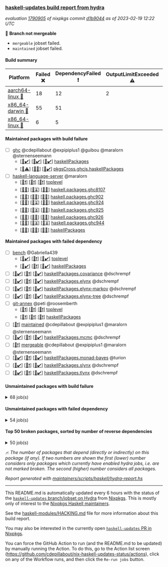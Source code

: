 ### [haskell-updates build report from hydra](https://hydra.nixos.org/jobset/nixpkgs/haskell-updates)
*evaluation [1790905](https://hydra.nixos.org/eval/1790905) of nixpkgs commit [d1b9044](https://github.com/NixOS/nixpkgs/commits/d1b904479ada49377a933a1744d39305e5afc49f) as of 2023-02-19 12:22 UTC*

:red_circle: **Branch not mergeable**
  * `mergeable` jobset failed.
  * `maintained` jobset failed.

#### Build summary

 | Platform | Failed :x: | DependencyFailed :heavy_exclamation_mark: | OutputLimitExceeded :warning: | TimedOut :hourglass::no_entry_sign: | Unfinished :hourglass_flowing_sand: | Success :heavy_check_mark: | 
 | --- | --- | --- | --- | --- | --- | --- | 
 | [aarch64-linux :iphone:](https://hydra.nixos.org/eval/1790905?filter=.aarch64-linux) | 18 | 12 | 2 | 4 | 2 | 6435 | 
 | [x86_64-darwin :apple:](https://hydra.nixos.org/eval/1790905?filter=.x86_64-darwin) | 55 | 51 |  | 182 | 441 | 5709 | 
 | [x86_64-linux :penguin:](https://hydra.nixos.org/eval/1790905?filter=.x86_64-linux) | 6 | 5 |  |  | 4 | 6494 | 
#### Maintained packages with build failure
- [ ] [ghc](https://hydra.nixos.org/eval/1790905?filter=ghc) @cdepillabout @expipiplus1 @guibou @maralorn @sternenseemann
  - [[:iphone::heavy_check_mark:]](https://hydra.nixos.org/build/209044418) [[:apple::heavy_check_mark:]](https://hydra.nixos.org/build/209037949) [[:penguin::heavy_check_mark:]](https://hydra.nixos.org/build/209043912) [haskellPackages](https://hydra.nixos.org/eval/1790905?filter=haskellPackages.ghc)
  - [[:iphone::warning:]](https://hydra.nixos.org/build/209916815) [[:apple::x:]](https://hydra.nixos.org/build/209916791) [[:penguin::heavy_check_mark:]](https://hydra.nixos.org/build/209916812) [pkgsCross.ghcjs.haskellPackages](https://hydra.nixos.org/eval/1790905?filter=pkgsCross.ghcjs.haskellPackages.ghc)
- [ ] [haskell-language-server](https://hydra.nixos.org/eval/1790905?filter=haskell-language-server) @maralorn
  - [[:iphone::heavy_exclamation_mark:]](https://hydra.nixos.org/build/209951145) [[:apple::heavy_exclamation_mark:]](https://hydra.nixos.org/build/209955593) [[:penguin::heavy_exclamation_mark:]](https://hydra.nixos.org/build/209952945) [toplevel](https://hydra.nixos.org/eval/1790905?filter=haskell-language-server)
  - [[:iphone::x:]](https://hydra.nixos.org/build/209952603) [[:apple::hourglass_flowing_sand:]](https://hydra.nixos.org/build/209956152) [[:penguin::x:]](https://hydra.nixos.org/build/209954206) [haskell.packages.ghc8107](https://hydra.nixos.org/eval/1790905?filter=haskell.packages.ghc8107.haskell-language-server)
  - [[:iphone::x:]](https://hydra.nixos.org/build/209953105) [[:apple::x:]](https://hydra.nixos.org/build/209951479) [[:penguin::x:]](https://hydra.nixos.org/build/209955437) [haskell.packages.ghc902](https://hydra.nixos.org/eval/1790905?filter=haskell.packages.ghc902.haskell-language-server)
  - [[:iphone::x:]](https://hydra.nixos.org/build/209953048) [[:apple::hourglass_flowing_sand:]](https://hydra.nixos.org/build/209954298) [[:penguin::x:]](https://hydra.nixos.org/build/209954137) [haskell.packages.ghc924](https://hydra.nixos.org/eval/1790905?filter=haskell.packages.ghc924.haskell-language-server)
  - [[:iphone::x:]](https://hydra.nixos.org/build/209954243) [[:apple::hourglass_flowing_sand:]](https://hydra.nixos.org/build/209955189) [[:penguin::x:]](https://hydra.nixos.org/build/209954491) [haskell.packages.ghc925](https://hydra.nixos.org/eval/1790905?filter=haskell.packages.ghc925.haskell-language-server)
  - [[:iphone::x:]](https://hydra.nixos.org/build/209953602) [[:apple::x:]](https://hydra.nixos.org/build/209954858) [[:penguin::x:]](https://hydra.nixos.org/build/209951540) [haskell.packages.ghc926](https://hydra.nixos.org/eval/1790905?filter=haskell.packages.ghc926.haskell-language-server)
  - [[:iphone::x:]](https://hydra.nixos.org/build/209956106) [[:apple::hourglass_flowing_sand:]](https://hydra.nixos.org/build/209953268) [[:penguin::hourglass_flowing_sand:]](https://hydra.nixos.org/build/209956259) [haskell.packages.ghc944](https://hydra.nixos.org/eval/1790905?filter=haskell.packages.ghc944.haskell-language-server)
  - [[:iphone::x:]](https://hydra.nixos.org/build/209951643) [[:apple::x:]](https://hydra.nixos.org/build/209950937) [[:penguin::x:]](https://hydra.nixos.org/build/209951330) [haskellPackages](https://hydra.nixos.org/eval/1790905?filter=haskellPackages.haskell-language-server)
#### Maintained packages with failed dependency
- [ ] [bench](https://hydra.nixos.org/eval/1790905?filter=bench) @Gabriella439
  - [[:iphone::heavy_check_mark:]](https://hydra.nixos.org/build/209951759) [[:apple::heavy_exclamation_mark:]](https://hydra.nixos.org/build/209951373) [[:penguin::heavy_check_mark:]](https://hydra.nixos.org/build/209953309) [toplevel](https://hydra.nixos.org/eval/1790905?filter=bench)
  - [[:iphone::heavy_check_mark:]](https://hydra.nixos.org/build/209951028) [[:apple::heavy_exclamation_mark:]](https://hydra.nixos.org/build/209953719) [[:penguin::heavy_check_mark:]](https://hydra.nixos.org/build/209951198) [haskellPackages](https://hydra.nixos.org/eval/1790905?filter=haskellPackages.bench)
- [ ] [[:iphone::heavy_check_mark:]](https://hydra.nixos.org/build/209950943) [[:apple::heavy_exclamation_mark:]](https://hydra.nixos.org/build/209952306) [[:penguin::heavy_check_mark:]](https://hydra.nixos.org/build/209953786) [haskellPackages.covariance](https://hydra.nixos.org/eval/1790905?filter=haskellPackages.covariance) @dschrempf
- [ ] [[:iphone::heavy_check_mark:]](https://hydra.nixos.org/build/209954657) [[:apple::heavy_exclamation_mark:]](https://hydra.nixos.org/build/209951939) [[:penguin::heavy_check_mark:]](https://hydra.nixos.org/build/209950791) [haskellPackages.elynx](https://hydra.nixos.org/eval/1790905?filter=haskellPackages.elynx) @dschrempf
- [ ] [[:iphone::heavy_check_mark:]](https://hydra.nixos.org/build/209954798) [[:apple::heavy_exclamation_mark:]](https://hydra.nixos.org/build/209955794) [[:penguin::heavy_check_mark:]](https://hydra.nixos.org/build/209953524) [haskellPackages.elynx-markov](https://hydra.nixos.org/eval/1790905?filter=haskellPackages.elynx-markov) @dschrempf
- [ ] [[:iphone::heavy_check_mark:]](https://hydra.nixos.org/build/209954087) [[:apple::heavy_exclamation_mark:]](https://hydra.nixos.org/build/209956356) [[:penguin::heavy_check_mark:]](https://hydra.nixos.org/build/209951175) [haskellPackages.elynx-tree](https://hydra.nixos.org/eval/1790905?filter=haskellPackages.elynx-tree) @dschrempf
- [ ] [git-annex](https://hydra.nixos.org/eval/1790905?filter=git-annex) @peti @roosemberth
  - [[:iphone::heavy_exclamation_mark:]](https://hydra.nixos.org/build/209951433) [[:apple::heavy_exclamation_mark:]](https://hydra.nixos.org/build/209951406) [[:penguin::heavy_exclamation_mark:]](https://hydra.nixos.org/build/209954054) [toplevel](https://hydra.nixos.org/eval/1790905?filter=git-annex)
  - [[:iphone::heavy_exclamation_mark:]](https://hydra.nixos.org/build/209951158) [[:apple::heavy_exclamation_mark:]](https://hydra.nixos.org/build/209954047) [[:penguin::heavy_exclamation_mark:]](https://hydra.nixos.org/build/209953153) [haskellPackages](https://hydra.nixos.org/eval/1790905?filter=haskellPackages.git-annex)
- [ ] [[:penguin::heavy_exclamation_mark:]](https://hydra.nixos.org/build/209956137) [maintained](https://hydra.nixos.org/eval/1790905?filter=maintained) @cdepillabout @expipiplus1 @maralorn @sternenseemann
- [ ] [[:iphone::heavy_check_mark:]](https://hydra.nixos.org/build/209953484) [[:apple::heavy_exclamation_mark:]](https://hydra.nixos.org/build/209952816) [[:penguin::heavy_check_mark:]](https://hydra.nixos.org/build/209954480) [haskellPackages.mcmc](https://hydra.nixos.org/eval/1790905?filter=haskellPackages.mcmc) @dschrempf
- [ ] [[:penguin::heavy_exclamation_mark:]](https://hydra.nixos.org/build/209953721) [mergeable](https://hydra.nixos.org/eval/1790905?filter=mergeable) @cdepillabout @expipiplus1 @maralorn @sternenseemann
- [ ] [[:iphone::heavy_check_mark:]](https://hydra.nixos.org/build/209950847) [[:apple::heavy_exclamation_mark:]](https://hydra.nixos.org/build/209953871) [[:penguin::heavy_check_mark:]](https://hydra.nixos.org/build/209951129) [haskellPackages.monad-bayes](https://hydra.nixos.org/eval/1790905?filter=haskellPackages.monad-bayes) @turion
- [ ] [[:iphone::heavy_check_mark:]](https://hydra.nixos.org/build/209951083) [[:apple::heavy_exclamation_mark:]](https://hydra.nixos.org/build/209953520) [[:penguin::heavy_check_mark:]](https://hydra.nixos.org/build/209953759) [haskellPackages.slynx](https://hydra.nixos.org/eval/1790905?filter=haskellPackages.slynx) @dschrempf
- [ ] [[:iphone::heavy_check_mark:]](https://hydra.nixos.org/build/209955072) [[:apple::heavy_exclamation_mark:]](https://hydra.nixos.org/build/209954915) [[:penguin::heavy_check_mark:]](https://hydra.nixos.org/build/209952876) [haskellPackages.tlynx](https://hydra.nixos.org/eval/1790905?filter=haskellPackages.tlynx) @dschrempf
#### Unmaintained packages with build failure
<details><summary>68 job(s) </summary>

- [ ] [[:iphone::heavy_check_mark:]](https://hydra.nixos.org/build/209954303) [[:apple::x:]](https://hydra.nixos.org/build/209955614) [[:penguin::heavy_check_mark:]](https://hydra.nixos.org/build/209952696) [haskellPackages.statistics](https://hydra.nixos.org/eval/1790905?filter=haskellPackages.statistics)  :arrow_heading_up: 27 | 132
- [ ] [[:iphone::x:]](https://hydra.nixos.org/build/209046846) [[:apple::hourglass::no_entry_sign:]](https://hydra.nixos.org/build/209041478) [[:penguin::heavy_check_mark:]](https://hydra.nixos.org/build/209044185) [haskellPackages.quic](https://hydra.nixos.org/eval/1790905?filter=haskellPackages.quic)  :arrow_heading_up: 2 | 2
- [ ] [[:iphone::x:]](https://hydra.nixos.org/build/209359120) [[:apple::heavy_check_mark:]](https://hydra.nixos.org/build/209358625) [[:penguin::heavy_check_mark:]](https://hydra.nixos.org/build/209363657) [haskellPackages.Crypto](https://hydra.nixos.org/eval/1790905?filter=haskellPackages.Crypto)  :arrow_heading_up: 1 | 22
- [ ] [[:iphone::heavy_check_mark:]](https://hydra.nixos.org/build/209951693) [[:apple::x:]](https://hydra.nixos.org/build/209950966) [[:penguin::heavy_check_mark:]](https://hydra.nixos.org/build/209954744) [haskellPackages.thyme](https://hydra.nixos.org/eval/1790905?filter=haskellPackages.thyme)  :arrow_heading_up: 1 | 15
- [ ] [[:iphone::x:]](https://hydra.nixos.org/build/209952679) [[:apple::heavy_check_mark:]](https://hydra.nixos.org/build/209950687) [[:penguin::heavy_check_mark:]](https://hydra.nixos.org/build/209955960) [haskellPackages.hw-simd](https://hydra.nixos.org/eval/1790905?filter=haskellPackages.hw-simd)  :arrow_heading_up: 1 | 8
- [ ] [[:iphone::heavy_check_mark:]](https://hydra.nixos.org/build/209952702) [[:apple::x:]](https://hydra.nixos.org/build/209952433) [[:penguin::heavy_check_mark:]](https://hydra.nixos.org/build/209952969) [haskellPackages.inline-r](https://hydra.nixos.org/eval/1790905?filter=haskellPackages.inline-r)  :arrow_heading_up: 1 | 4
- [ ] [[:iphone::heavy_check_mark:]](https://hydra.nixos.org/build/209363891) [[:apple::x:]](https://hydra.nixos.org/build/209365573) [[:penguin::x:]](https://hydra.nixos.org/build/209356952) [haskellPackages.type-natural](https://hydra.nixos.org/eval/1790905?filter=haskellPackages.type-natural)  :arrow_heading_up: 1 | 4
- [ ] [[:iphone::x:]](https://hydra.nixos.org/build/209030274) [[:apple::heavy_check_mark:]](https://hydra.nixos.org/build/209046863) [[:penguin::heavy_check_mark:]](https://hydra.nixos.org/build/209042297) [haskellPackages.long-double](https://hydra.nixos.org/eval/1790905?filter=haskellPackages.long-double)  :arrow_heading_up: 1 | 2
- [ ] [[:iphone::heavy_check_mark:]](https://hydra.nixos.org/build/209955323) [[:apple::x:]](https://hydra.nixos.org/build/209951739) [[:penguin::heavy_check_mark:]](https://hydra.nixos.org/build/209954687) [haskellPackages.posix-socket](https://hydra.nixos.org/eval/1790905?filter=haskellPackages.posix-socket)  :arrow_heading_up: 1 | 2
- [ ] [[:iphone::heavy_check_mark:]](https://hydra.nixos.org/build/209952733) [[:apple::x:]](https://hydra.nixos.org/build/209952720) [[:penguin::heavy_check_mark:]](https://hydra.nixos.org/build/209954257) [haskellPackages.gi-gdkx11](https://hydra.nixos.org/eval/1790905?filter=haskellPackages.gi-gdkx11)  :arrow_heading_up: 1 | 1
- [ ] [[:iphone::x:]](https://hydra.nixos.org/build/209361817) [[:apple::heavy_check_mark:]](https://hydra.nixos.org/build/209361181) [[:penguin::heavy_check_mark:]](https://hydra.nixos.org/build/209357504) [haskellPackages.mighty-metropolis](https://hydra.nixos.org/eval/1790905?filter=haskellPackages.mighty-metropolis)  :arrow_heading_up: 1 | 1
- [ ] [[:iphone::x:]](https://hydra.nixos.org/build/209365365) [[:apple::heavy_check_mark:]](https://hydra.nixos.org/build/209360455) [[:penguin::heavy_check_mark:]](https://hydra.nixos.org/build/209361668) [haskellPackages.nlopt-haskell](https://hydra.nixos.org/eval/1790905?filter=haskellPackages.nlopt-haskell)  :arrow_heading_up: 1 | 1
- [ ] [[:iphone::heavy_check_mark:]](https://hydra.nixos.org/build/209032682) [[:apple::x:]](https://hydra.nixos.org/build/209030396) [[:penguin::heavy_check_mark:]](https://hydra.nixos.org/build/209038242) [haskellPackages.openal-ffi](https://hydra.nixos.org/eval/1790905?filter=haskellPackages.openal-ffi)  :arrow_heading_up: 1 | 1
- [ ] [[:iphone::x:]](https://hydra.nixos.org/build/209360413) [[:apple::x:]](https://hydra.nixos.org/build/209365700) [[:penguin::heavy_check_mark:]](https://hydra.nixos.org/build/209365479) [haskellPackages.swisstable](https://hydra.nixos.org/eval/1790905?filter=haskellPackages.swisstable)  :arrow_heading_up: 1 | 1
- [ ] [[:iphone::x:]](https://hydra.nixos.org/build/209951883) [[:apple::x:]](https://hydra.nixos.org/build/209951257) [[:penguin::x:]](https://hydra.nixos.org/build/209954193) [haskellPackages.exon](https://hydra.nixos.org/eval/1790905?filter=haskellPackages.exon)  :arrow_heading_up: 0 | 13
- [ ] [[:iphone::x:]](https://hydra.nixos.org/build/209028488) [[:apple::heavy_check_mark:]](https://hydra.nixos.org/build/209042332) [[:penguin::heavy_check_mark:]](https://hydra.nixos.org/build/209045209) [haskellPackages.freetype2](https://hydra.nixos.org/eval/1790905?filter=haskellPackages.freetype2)  :arrow_heading_up: 0 | 9
- [ ] [[:iphone::heavy_check_mark:]](https://hydra.nixos.org/build/209358988) [[:apple::x:]](https://hydra.nixos.org/build/209364075) [[:penguin::heavy_check_mark:]](https://hydra.nixos.org/build/209359189) [haskellPackages.pipes-zlib](https://hydra.nixos.org/eval/1790905?filter=haskellPackages.pipes-zlib)  :arrow_heading_up: 0 | 5
- [ ] [[:iphone::x:]](https://hydra.nixos.org/build/209038946) [[:apple::heavy_check_mark:]](https://hydra.nixos.org/build/209045110) [[:penguin::heavy_check_mark:]](https://hydra.nixos.org/build/209044767) [haskellPackages.picosat](https://hydra.nixos.org/eval/1790905?filter=haskellPackages.picosat)  :arrow_heading_up: 0 | 3
- [ ] [[:iphone::heavy_check_mark:]](https://hydra.nixos.org/build/209951750) [[:apple::x:]](https://hydra.nixos.org/build/209954278) [[:penguin::x:]](https://hydra.nixos.org/build/209953544) [haskellPackages.json-rpc](https://hydra.nixos.org/eval/1790905?filter=haskellPackages.json-rpc)  :arrow_heading_up: 0 | 2
- [ ] [[:iphone::heavy_check_mark:]](https://hydra.nixos.org/build/209039781) [[:apple::x:]](https://hydra.nixos.org/build/209034105) [[:penguin::heavy_check_mark:]](https://hydra.nixos.org/build/209032999) [haskellPackages.hamid](https://hydra.nixos.org/eval/1790905?filter=haskellPackages.hamid)  :arrow_heading_up: 0 | 1
- [ ] [[:iphone::heavy_check_mark:]](https://hydra.nixos.org/build/209365688) [[:apple::x:]](https://hydra.nixos.org/build/209361430) [[:penguin::heavy_check_mark:]](https://hydra.nixos.org/build/209364325) [haskellPackages.hmatrix-morpheus](https://hydra.nixos.org/eval/1790905?filter=haskellPackages.hmatrix-morpheus)  :arrow_heading_up: 0 | 1
- [ ] [[:iphone::heavy_check_mark:]](https://hydra.nixos.org/build/209032040) [[:apple::x:]](https://hydra.nixos.org/build/209046460) [[:penguin::heavy_check_mark:]](https://hydra.nixos.org/build/209044834) [haskellPackages.huckleberry](https://hydra.nixos.org/eval/1790905?filter=haskellPackages.huckleberry)  :arrow_heading_up: 0 | 1
- [ ] [[:iphone::heavy_check_mark:]](https://hydra.nixos.org/build/209041265) [[:apple::x:]](https://hydra.nixos.org/build/209041884) [[:penguin::heavy_check_mark:]](https://hydra.nixos.org/build/209033734) [haskellPackages.select](https://hydra.nixos.org/eval/1790905?filter=haskellPackages.select)  :arrow_heading_up: 0 | 1
- [ ] [[:iphone::heavy_check_mark:]](https://hydra.nixos.org/build/209357611) [[:apple::x:]](https://hydra.nixos.org/build/209362341) [[:penguin::heavy_check_mark:]](https://hydra.nixos.org/build/209361543) [haskellPackages.simple-vec3](https://hydra.nixos.org/eval/1790905?filter=haskellPackages.simple-vec3)  :arrow_heading_up: 0 | 1
- [ ] [[:iphone::heavy_check_mark:]](https://hydra.nixos.org/build/209027522) [[:apple::x:]](https://hydra.nixos.org/build/209037369) [[:penguin::heavy_check_mark:]](https://hydra.nixos.org/build/209030513) [haskellPackages.sysinfo](https://hydra.nixos.org/eval/1790905?filter=haskellPackages.sysinfo)  :arrow_heading_up: 0 | 1
- [ ] [[:iphone::heavy_check_mark:]](https://hydra.nixos.org/build/209361094) [[:apple::x:]](https://hydra.nixos.org/build/209356895) [[:penguin::heavy_check_mark:]](https://hydra.nixos.org/build/209363027) [haskellPackages.FractalArt](https://hydra.nixos.org/eval/1790905?filter=haskellPackages.FractalArt) 
- [ ] [[:iphone::x:]](https://hydra.nixos.org/build/209043561) [[:apple::heavy_check_mark:]](https://hydra.nixos.org/build/209033872) [[:penguin::heavy_check_mark:]](https://hydra.nixos.org/build/209030802) [haskellPackages.HsASA](https://hydra.nixos.org/eval/1790905?filter=haskellPackages.HsASA) 
- [ ] [[:iphone::heavy_check_mark:]](https://hydra.nixos.org/build/209041993) [[:apple::x:]](https://hydra.nixos.org/build/209036878) [[:penguin::heavy_check_mark:]](https://hydra.nixos.org/build/209034497) [haskellPackages.al](https://hydra.nixos.org/eval/1790905?filter=haskellPackages.al) 
- [ ] [[:iphone::heavy_check_mark:]](https://hydra.nixos.org/build/209040210) [[:apple::x:]](https://hydra.nixos.org/build/209029029) [[:penguin::heavy_check_mark:]](https://hydra.nixos.org/build/209041755) [haskellPackages.env-extra](https://hydra.nixos.org/eval/1790905?filter=haskellPackages.env-extra) 
- [ ] [[:iphone::heavy_check_mark:]](https://hydra.nixos.org/build/209359608) [[:apple::x:]](https://hydra.nixos.org/build/209358395) [[:penguin::heavy_check_mark:]](https://hydra.nixos.org/build/209362123) [haskellPackages.epub-tools](https://hydra.nixos.org/eval/1790905?filter=haskellPackages.epub-tools) 
- [ ] [[:iphone::heavy_check_mark:]](https://hydra.nixos.org/build/209039125) [[:apple::x:]](https://hydra.nixos.org/build/209035742) [[:penguin::heavy_check_mark:]](https://hydra.nixos.org/build/209043684) [haskellPackages.float128](https://hydra.nixos.org/eval/1790905?filter=haskellPackages.float128) 
- [ ] [[:iphone::heavy_check_mark:]](https://hydra.nixos.org/build/209041192) [[:apple::x:]](https://hydra.nixos.org/build/209035354) [[:penguin::heavy_check_mark:]](https://hydra.nixos.org/build/209035065) [haskellPackages.fudgets](https://hydra.nixos.org/eval/1790905?filter=haskellPackages.fudgets) 
- [ ] [[:apple::x:]](https://hydra.nixos.org/build/209951044) [haskellPackages.gi-gtkosxapplication](https://hydra.nixos.org/eval/1790905?filter=haskellPackages.gi-gtkosxapplication) 
- [ ] [[:apple::x:]](https://hydra.nixos.org/build/209359436) [haskellPackages.gtk-mac-integration](https://hydra.nixos.org/eval/1790905?filter=haskellPackages.gtk-mac-integration) 
- [ ] [[:iphone::heavy_check_mark:]](https://hydra.nixos.org/build/209360800) [[:apple::x:]](https://hydra.nixos.org/build/209358885) [[:penguin::heavy_check_mark:]](https://hydra.nixos.org/build/209365569) [haskellPackages.gtk-traymanager](https://hydra.nixos.org/eval/1790905?filter=haskellPackages.gtk-traymanager) 
- [ ] [[:apple::x:]](https://hydra.nixos.org/build/209358837) [haskellPackages.gtk3-mac-integration](https://hydra.nixos.org/eval/1790905?filter=haskellPackages.gtk3-mac-integration) 
- [ ] [[:iphone::heavy_check_mark:]](https://hydra.nixos.org/build/209366024) [[:apple::x:]](https://hydra.nixos.org/build/209363206) [[:penguin::heavy_check_mark:]](https://hydra.nixos.org/build/209364262) [haskellPackages.highlight](https://hydra.nixos.org/eval/1790905?filter=haskellPackages.highlight) 
- [ ] [[:iphone::heavy_check_mark:]](https://hydra.nixos.org/build/209033371) [[:apple::x:]](https://hydra.nixos.org/build/209040201) [[:penguin::heavy_check_mark:]](https://hydra.nixos.org/build/209028682) [haskellPackages.hsshellscript](https://hydra.nixos.org/eval/1790905?filter=haskellPackages.hsshellscript) 
- [ ] [[:iphone::heavy_check_mark:]](https://hydra.nixos.org/build/209028049) [[:apple::x:]](https://hydra.nixos.org/build/209037503) [[:penguin::heavy_check_mark:]](https://hydra.nixos.org/build/209033339) [haskellPackages.hssourceinfo](https://hydra.nixos.org/eval/1790905?filter=haskellPackages.hssourceinfo) 
- [ ] [[:iphone::heavy_check_mark:]](https://hydra.nixos.org/build/209028726) [[:apple::x:]](https://hydra.nixos.org/build/209036581) [[:penguin::heavy_check_mark:]](https://hydra.nixos.org/build/209032595) [haskellPackages.hunspell-hs](https://hydra.nixos.org/eval/1790905?filter=haskellPackages.hunspell-hs) 
- [ ] [[:apple::x:]](https://hydra.nixos.org/build/209363816) [[:penguin::heavy_check_mark:]](https://hydra.nixos.org/build/209359344) [haskellPackages.inline-asm](https://hydra.nixos.org/eval/1790905?filter=haskellPackages.inline-asm) 
- [ ] [[:iphone::heavy_check_mark:]](https://hydra.nixos.org/build/209043120) [[:apple::x:]](https://hydra.nixos.org/build/209037299) [[:penguin::heavy_check_mark:]](https://hydra.nixos.org/build/209040383) [haskellPackages.interprocess](https://hydra.nixos.org/eval/1790905?filter=haskellPackages.interprocess) 
- [ ] [[:iphone::heavy_check_mark:]](https://hydra.nixos.org/build/209364441) [[:apple::x:]](https://hydra.nixos.org/build/209361167) [[:penguin::heavy_check_mark:]](https://hydra.nixos.org/build/209365587) [haskellPackages.intricacy](https://hydra.nixos.org/eval/1790905?filter=haskellPackages.intricacy) 
- [ ] [[:iphone::heavy_check_mark:]](https://hydra.nixos.org/build/209043196) [[:apple::x:]](https://hydra.nixos.org/build/209037848) [[:penguin::heavy_check_mark:]](https://hydra.nixos.org/build/209047112) [haskellPackages.ipcvar](https://hydra.nixos.org/eval/1790905?filter=haskellPackages.ipcvar) 
- [ ] [[:apple::x:]](https://hydra.nixos.org/build/209043496) [haskellPackages.kqueue](https://hydra.nixos.org/eval/1790905?filter=haskellPackages.kqueue) 
- [ ] [[:iphone::heavy_check_mark:]](https://hydra.nixos.org/build/209034923) [[:apple::x:]](https://hydra.nixos.org/build/209028600) [[:penguin::heavy_check_mark:]](https://hydra.nixos.org/build/209029340) [haskellPackages.linux-framebuffer](https://hydra.nixos.org/eval/1790905?filter=haskellPackages.linux-framebuffer) 
- [ ] [[:iphone::heavy_check_mark:]](https://hydra.nixos.org/build/209954867) [[:apple::heavy_check_mark:]](https://hydra.nixos.org/build/209954223) [[:penguin::x:]](https://hydra.nixos.org/build/209953415) [haskellPackages.ltext](https://hydra.nixos.org/eval/1790905?filter=haskellPackages.ltext) 
- [ ] [[:iphone::heavy_check_mark:]](https://hydra.nixos.org/build/209953078) [[:apple::x:]](https://hydra.nixos.org/build/209953163) [[:penguin::heavy_check_mark:]](https://hydra.nixos.org/build/209955370) [haskellPackages.mediawiki2latex](https://hydra.nixos.org/eval/1790905?filter=haskellPackages.mediawiki2latex) 
- [ ] [[:iphone::heavy_check_mark:]](https://hydra.nixos.org/build/209032281) [[:apple::x:]](https://hydra.nixos.org/build/209035640) [[:penguin::heavy_check_mark:]](https://hydra.nixos.org/build/209046301) [haskellPackages.memfd](https://hydra.nixos.org/eval/1790905?filter=haskellPackages.memfd) 
- [ ] [[:iphone::heavy_check_mark:]](https://hydra.nixos.org/build/209955754) [[:apple::x:]](https://hydra.nixos.org/build/209951492) [[:penguin::heavy_check_mark:]](https://hydra.nixos.org/build/209952198) [haskellPackages.nix-serve-ng](https://hydra.nixos.org/eval/1790905?filter=haskellPackages.nix-serve-ng) 
- [ ] [[:iphone::heavy_check_mark:]](https://hydra.nixos.org/build/209952642) [[:apple::x:]](https://hydra.nixos.org/build/209950611) [[:penguin::heavy_check_mark:]](https://hydra.nixos.org/build/209951323) [haskellPackages.persistent-pagination](https://hydra.nixos.org/eval/1790905?filter=haskellPackages.persistent-pagination) 
- [ ] [[:iphone::heavy_check_mark:]](https://hydra.nixos.org/build/209356982) [[:apple::x:]](https://hydra.nixos.org/build/209360083) [[:penguin::heavy_check_mark:]](https://hydra.nixos.org/build/209359452) [haskellPackages.phatsort](https://hydra.nixos.org/eval/1790905?filter=haskellPackages.phatsort) 
- [ ] [[:iphone::heavy_check_mark:]](https://hydra.nixos.org/build/209952472) [[:apple::x:]](https://hydra.nixos.org/build/209952784) [[:penguin::heavy_check_mark:]](https://hydra.nixos.org/build/209956072) [haskellPackages.ping-wrapper](https://hydra.nixos.org/eval/1790905?filter=haskellPackages.ping-wrapper) 
- [ ] [[:iphone::heavy_check_mark:]](https://hydra.nixos.org/build/209034271) [[:apple::x:]](https://hydra.nixos.org/build/209032285) [[:penguin::heavy_check_mark:]](https://hydra.nixos.org/build/209029256) [haskellPackages.posix-timer](https://hydra.nixos.org/eval/1790905?filter=haskellPackages.posix-timer) 
- [ ] [[:iphone::heavy_check_mark:]](https://hydra.nixos.org/build/209031661) [[:apple::x:]](https://hydra.nixos.org/build/209042470) [[:penguin::heavy_check_mark:]](https://hydra.nixos.org/build/209043555) [haskellPackages.procex](https://hydra.nixos.org/eval/1790905?filter=haskellPackages.procex) 
- [ ] [[:iphone::heavy_check_mark:]](https://hydra.nixos.org/build/209046125) [[:apple::x:]](https://hydra.nixos.org/build/209044053) [[:penguin::heavy_check_mark:]](https://hydra.nixos.org/build/209039122) [haskellPackages.pthread](https://hydra.nixos.org/eval/1790905?filter=haskellPackages.pthread) 
- [ ] [[:iphone::x:]](https://hydra.nixos.org/build/209950893) [[:apple::x:]](https://hydra.nixos.org/build/209953338) [[:penguin::x:]](https://hydra.nixos.org/build/209953465) [haskellPackages.quickcheck-lockstep](https://hydra.nixos.org/eval/1790905?filter=haskellPackages.quickcheck-lockstep) 
- [ ] [[:iphone::hourglass_flowing_sand:]](https://hydra.nixos.org/build/209953133) [[:apple::x:]](https://hydra.nixos.org/build/209953444) [[:penguin::hourglass_flowing_sand:]](https://hydra.nixos.org/build/209952457) [haskellPackages.servant-serialization](https://hydra.nixos.org/eval/1790905?filter=haskellPackages.servant-serialization) 
- [ ] [[:iphone::heavy_check_mark:]](https://hydra.nixos.org/build/209036053) [[:apple::x:]](https://hydra.nixos.org/build/209032373) [[:penguin::heavy_check_mark:]](https://hydra.nixos.org/build/209030175) [haskellPackages.shared-memory](https://hydra.nixos.org/eval/1790905?filter=haskellPackages.shared-memory) 
- [ ] [[:iphone::x:]](https://hydra.nixos.org/build/209953155) [[:apple::hourglass_flowing_sand:]](https://hydra.nixos.org/build/209956309) [[:penguin::hourglass_flowing_sand:]](https://hydra.nixos.org/build/209951847) [haskellPackages.significant-figures](https://hydra.nixos.org/eval/1790905?filter=haskellPackages.significant-figures) 
- [ ] [[:iphone::heavy_check_mark:]](https://hydra.nixos.org/build/209365452) [[:apple::x:]](https://hydra.nixos.org/build/209358547) [[:penguin::heavy_check_mark:]](https://hydra.nixos.org/build/209361267) [haskellPackages.tailfile-hinotify](https://hydra.nixos.org/eval/1790905?filter=haskellPackages.tailfile-hinotify) 
- [ ] [[:iphone::x:]](https://hydra.nixos.org/build/209038814) [[:penguin::heavy_check_mark:]](https://hydra.nixos.org/build/209041712) [haskellPackages.tasty-papi](https://hydra.nixos.org/eval/1790905?filter=haskellPackages.tasty-papi) 
- [ ] [[:iphone::x:]](https://hydra.nixos.org/build/209955992) [[:apple::hourglass_flowing_sand:]](https://hydra.nixos.org/build/209955150) [[:penguin::heavy_check_mark:]](https://hydra.nixos.org/build/209955839) [haskellPackages.the-snip](https://hydra.nixos.org/eval/1790905?filter=haskellPackages.the-snip) 
- [ ] [[:iphone::x:]](https://hydra.nixos.org/build/209045887) [[:apple::heavy_check_mark:]](https://hydra.nixos.org/build/209040991) [[:penguin::heavy_check_mark:]](https://hydra.nixos.org/build/209032337) [haskellPackages.wiringPi](https://hydra.nixos.org/eval/1790905?filter=haskellPackages.wiringPi) 
- [ ] [[:iphone::x:]](https://hydra.nixos.org/build/209360576) [[:apple::heavy_check_mark:]](https://hydra.nixos.org/build/209360888) [[:penguin::heavy_check_mark:]](https://hydra.nixos.org/build/209361815) [haskellPackages.x86-64bit](https://hydra.nixos.org/eval/1790905?filter=haskellPackages.x86-64bit) 
- [ ] [[:iphone::heavy_check_mark:]](https://hydra.nixos.org/build/209045203) [[:apple::x:]](https://hydra.nixos.org/build/209027988) [[:penguin::heavy_check_mark:]](https://hydra.nixos.org/build/209035257) [haskellPackages.yoga](https://hydra.nixos.org/eval/1790905?filter=haskellPackages.yoga) 
- [ ] [[:iphone::heavy_check_mark:]](https://hydra.nixos.org/build/209042150) [[:apple::x:]](https://hydra.nixos.org/build/209035511) [[:penguin::heavy_check_mark:]](https://hydra.nixos.org/build/209036440) [haskellPackages.zot](https://hydra.nixos.org/eval/1790905?filter=haskellPackages.zot) 
- [ ] [[:iphone::heavy_check_mark:]](https://hydra.nixos.org/build/209039075) [[:apple::x:]](https://hydra.nixos.org/build/209038618) [[:penguin::heavy_check_mark:]](https://hydra.nixos.org/build/209030899) [haskellPackages.zxcvbn-c](https://hydra.nixos.org/eval/1790905?filter=haskellPackages.zxcvbn-c) 
</details>

#### Unmaintained packages with failed dependency
<details><summary>54 job(s) </summary>

- [ ] [[:iphone::heavy_check_mark:]](https://hydra.nixos.org/build/209955499) [[:apple::heavy_exclamation_mark:]](https://hydra.nixos.org/build/209953858) [[:penguin::heavy_check_mark:]](https://hydra.nixos.org/build/209954638) [haskellPackages.criterion](https://hydra.nixos.org/eval/1790905?filter=haskellPackages.criterion)  :arrow_heading_up: 11 | 63
- [ ] [[:iphone::heavy_check_mark:]](https://hydra.nixos.org/build/209954584) [[:apple::heavy_exclamation_mark:]](https://hydra.nixos.org/build/209950930) [[:penguin::heavy_check_mark:]](https://hydra.nixos.org/build/209953250) [haskellPackages.HasBigDecimal](https://hydra.nixos.org/eval/1790905?filter=haskellPackages.HasBigDecimal)  :arrow_heading_up: 4 | 12
- [ ] [[:iphone::heavy_check_mark:]](https://hydra.nixos.org/build/209950805) [[:apple::heavy_exclamation_mark:]](https://hydra.nixos.org/build/209951893) [[:penguin::heavy_check_mark:]](https://hydra.nixos.org/build/209953227) [haskellPackages.data-sketches](https://hydra.nixos.org/eval/1790905?filter=haskellPackages.data-sketches)  :arrow_heading_up: 3 | 9
- [ ] [[:iphone::heavy_check_mark:]](https://hydra.nixos.org/build/209951410) [[:apple::heavy_exclamation_mark:]](https://hydra.nixos.org/build/209951456) [[:penguin::heavy_check_mark:]](https://hydra.nixos.org/build/209953092) [haskellPackages.avro](https://hydra.nixos.org/eval/1790905?filter=haskellPackages.avro)  :arrow_heading_up: 2 | 10
- [ ] [[:iphone::heavy_check_mark:]](https://hydra.nixos.org/build/209951748) [[:apple::heavy_exclamation_mark:]](https://hydra.nixos.org/build/209955909) [[:penguin::heavy_check_mark:]](https://hydra.nixos.org/build/209954069) [haskellPackages.prometheus-client](https://hydra.nixos.org/eval/1790905?filter=haskellPackages.prometheus-client)  :arrow_heading_up: 2 | 8
- [ ] [[:iphone::heavy_check_mark:]](https://hydra.nixos.org/build/209955668) [[:apple::heavy_exclamation_mark:]](https://hydra.nixos.org/build/209953109) [[:penguin::heavy_check_mark:]](https://hydra.nixos.org/build/209950808) [haskellPackages.buffer-builder](https://hydra.nixos.org/eval/1790905?filter=haskellPackages.buffer-builder)  :arrow_heading_up: 1 | 6
- [ ] [[:iphone::heavy_check_mark:]](https://hydra.nixos.org/build/209952858) [[:apple::heavy_exclamation_mark:]](https://hydra.nixos.org/build/209954288) [[:penguin::heavy_check_mark:]](https://hydra.nixos.org/build/209955398) [haskellPackages.statistics-linreg](https://hydra.nixos.org/eval/1790905?filter=haskellPackages.statistics-linreg)  :arrow_heading_up: 1 | 2
- [ ] [[:iphone::heavy_check_mark:]](https://hydra.nixos.org/build/209952904) [[:apple::heavy_exclamation_mark:]](https://hydra.nixos.org/build/209953384) [[:penguin::heavy_check_mark:]](https://hydra.nixos.org/build/209955651) [haskellPackages.async-refresh](https://hydra.nixos.org/eval/1790905?filter=haskellPackages.async-refresh)  :arrow_heading_up: 1 | 1
- [ ] [futhark](https://hydra.nixos.org/eval/1790905?filter=futhark)  :arrow_heading_up: 1 | 1
  - [[:iphone::heavy_check_mark:]](https://hydra.nixos.org/build/209951605) [[:apple::hourglass_flowing_sand:]](https://hydra.nixos.org/build/209954907) [[:penguin::heavy_check_mark:]](https://hydra.nixos.org/build/209956098) [toplevel](https://hydra.nixos.org/eval/1790905?filter=futhark)
  - [[:iphone::heavy_check_mark:]](https://hydra.nixos.org/build/209953640) [[:apple::heavy_exclamation_mark:]](https://hydra.nixos.org/build/209954433) [[:penguin::heavy_check_mark:]](https://hydra.nixos.org/build/209951914) [haskellPackages](https://hydra.nixos.org/eval/1790905?filter=haskellPackages.futhark)
- [ ] [[:iphone::heavy_exclamation_mark:]](https://hydra.nixos.org/build/209954663) [[:apple::heavy_exclamation_mark:]](https://hydra.nixos.org/build/209953838) [[:penguin::heavy_check_mark:]](https://hydra.nixos.org/build/209956189) [haskellPackages.http3](https://hydra.nixos.org/eval/1790905?filter=haskellPackages.http3)  :arrow_heading_up: 1 | 1
- [ ] [[:iphone::heavy_check_mark:]](https://hydra.nixos.org/build/209953994) [[:apple::heavy_exclamation_mark:]](https://hydra.nixos.org/build/209951139) [[:penguin::heavy_check_mark:]](https://hydra.nixos.org/build/209952792) [haskellPackages.shapes-math](https://hydra.nixos.org/eval/1790905?filter=haskellPackages.shapes-math)  :arrow_heading_up: 1 | 1
- [ ] [[:iphone::heavy_check_mark:]](https://hydra.nixos.org/build/209950803) [[:apple::heavy_exclamation_mark:]](https://hydra.nixos.org/build/209953147) [[:penguin::heavy_check_mark:]](https://hydra.nixos.org/build/209952659) [haskellPackages.discrimination](https://hydra.nixos.org/eval/1790905?filter=haskellPackages.discrimination)  :arrow_heading_up: 0 | 9
- [ ] [[:iphone::heavy_check_mark:]](https://hydra.nixos.org/build/209951092) [[:apple::heavy_exclamation_mark:]](https://hydra.nixos.org/build/209952938) [[:penguin::heavy_check_mark:]](https://hydra.nixos.org/build/209953851) [haskellPackages.language-avro](https://hydra.nixos.org/eval/1790905?filter=haskellPackages.language-avro)  :arrow_heading_up: 0 | 5
- [ ] [[:iphone::heavy_check_mark:]](https://hydra.nixos.org/build/209956175) [[:apple::heavy_exclamation_mark:]](https://hydra.nixos.org/build/209954909) [[:penguin::heavy_check_mark:]](https://hydra.nixos.org/build/209955365) [haskellPackages.prometheus-metrics-ghc](https://hydra.nixos.org/eval/1790905?filter=haskellPackages.prometheus-metrics-ghc)  :arrow_heading_up: 0 | 4
- [ ] [[:iphone::heavy_exclamation_mark:]](https://hydra.nixos.org/build/209955569) [[:apple::hourglass_flowing_sand:]](https://hydra.nixos.org/build/209954673) [[:penguin::heavy_check_mark:]](https://hydra.nixos.org/build/209954914) [haskellPackages.hw-dsv](https://hydra.nixos.org/eval/1790905?filter=haskellPackages.hw-dsv)  :arrow_heading_up: 0 | 3
- [ ] [[:iphone::heavy_check_mark:]](https://hydra.nixos.org/build/209951263) [[:apple::heavy_exclamation_mark:]](https://hydra.nixos.org/build/209951887) [[:penguin::heavy_check_mark:]](https://hydra.nixos.org/build/209954117) [haskellPackages.wai-middleware-prometheus](https://hydra.nixos.org/eval/1790905?filter=haskellPackages.wai-middleware-prometheus)  :arrow_heading_up: 0 | 3
- [ ] [[:iphone::heavy_check_mark:]](https://hydra.nixos.org/build/209950640) [[:apple::heavy_exclamation_mark:]](https://hydra.nixos.org/build/209954785) [[:penguin::heavy_check_mark:]](https://hydra.nixos.org/build/209951064) [haskellPackages.cl3](https://hydra.nixos.org/eval/1790905?filter=haskellPackages.cl3)  :arrow_heading_up: 0 | 2
- [ ] [[:iphone::heavy_check_mark:]](https://hydra.nixos.org/build/209951298) [[:apple::heavy_exclamation_mark:]](https://hydra.nixos.org/build/209953290) [[:penguin::heavy_exclamation_mark:]](https://hydra.nixos.org/build/209953646) [haskellPackages.sized](https://hydra.nixos.org/eval/1790905?filter=haskellPackages.sized)  :arrow_heading_up: 0 | 2
- [ ] [[:iphone::heavy_check_mark:]](https://hydra.nixos.org/build/209954208) [[:apple::heavy_exclamation_mark:]](https://hydra.nixos.org/build/209951797) [[:penguin::heavy_check_mark:]](https://hydra.nixos.org/build/209953486) [haskellPackages.eventlog2html](https://hydra.nixos.org/eval/1790905?filter=haskellPackages.eventlog2html)  :arrow_heading_up: 0 | 1
- [ ] [[:iphone::heavy_exclamation_mark:]](https://hydra.nixos.org/build/209363754) [[:apple::heavy_check_mark:]](https://hydra.nixos.org/build/209357155) [[:penguin::heavy_check_mark:]](https://hydra.nixos.org/build/209361949) [haskellPackages.hS3](https://hydra.nixos.org/eval/1790905?filter=haskellPackages.hS3)  :arrow_heading_up: 0 | 1
- [ ] [[:iphone::heavy_check_mark:]](https://hydra.nixos.org/build/209954122) [[:apple::heavy_exclamation_mark:]](https://hydra.nixos.org/build/209956104) [[:penguin::heavy_check_mark:]](https://hydra.nixos.org/build/209956020) [haskellPackages.network-dns](https://hydra.nixos.org/eval/1790905?filter=haskellPackages.network-dns)  :arrow_heading_up: 0 | 1
- [ ] [[:iphone::heavy_check_mark:]](https://hydra.nixos.org/build/209954358) [[:apple::heavy_exclamation_mark:]](https://hydra.nixos.org/build/209953840) [[:penguin::heavy_check_mark:]](https://hydra.nixos.org/build/209954513) [haskellPackages.H](https://hydra.nixos.org/eval/1790905?filter=haskellPackages.H) 
- [ ] [[:iphone::heavy_check_mark:]](https://hydra.nixos.org/build/209953400) [[:apple::heavy_exclamation_mark:]](https://hydra.nixos.org/build/209951569) [[:penguin::heavy_check_mark:]](https://hydra.nixos.org/build/209951376) [haskellPackages.async-refresh-tokens](https://hydra.nixos.org/eval/1790905?filter=haskellPackages.async-refresh-tokens) 
- [ ] [[:iphone::heavy_check_mark:]](https://hydra.nixos.org/build/209956053) [[:apple::heavy_exclamation_mark:]](https://hydra.nixos.org/build/209954784) [[:penguin::heavy_check_mark:]](https://hydra.nixos.org/build/209950801) [haskellPackages.bench-show](https://hydra.nixos.org/eval/1790905?filter=haskellPackages.bench-show) 
- [ ] [[:iphone::heavy_exclamation_mark:]](https://hydra.nixos.org/build/209363579) [[:apple::heavy_check_mark:]](https://hydra.nixos.org/build/209357385) [[:penguin::heavy_check_mark:]](https://hydra.nixos.org/build/209362326) [haskellPackages.declarative](https://hydra.nixos.org/eval/1790905?filter=haskellPackages.declarative) 
- [ ] [[:iphone::heavy_check_mark:]](https://hydra.nixos.org/build/209953282) [[:apple::heavy_exclamation_mark:]](https://hydra.nixos.org/build/209952997) [[:penguin::heavy_check_mark:]](https://hydra.nixos.org/build/209954088) [haskellPackages.fastparser](https://hydra.nixos.org/eval/1790905?filter=haskellPackages.fastparser) 
- [ ] [[:iphone::heavy_exclamation_mark:]](https://hydra.nixos.org/build/209363078) [[:apple::heavy_check_mark:]](https://hydra.nixos.org/build/209365984) [[:penguin::heavy_check_mark:]](https://hydra.nixos.org/build/209358414) [haskellPackages.fishfood](https://hydra.nixos.org/eval/1790905?filter=haskellPackages.fishfood) 
- [ ] [[:iphone::heavy_check_mark:]](https://hydra.nixos.org/build/209953774) [[:apple::heavy_exclamation_mark:]](https://hydra.nixos.org/build/209953211) [[:penguin::heavy_check_mark:]](https://hydra.nixos.org/build/209953831) [haskellPackages.genvalidity-criterion](https://hydra.nixos.org/eval/1790905?filter=haskellPackages.genvalidity-criterion) 
- [ ] [[:iphone::heavy_check_mark:]](https://hydra.nixos.org/build/209952934) [[:apple::heavy_exclamation_mark:]](https://hydra.nixos.org/build/209950984) [[:penguin::heavy_check_mark:]](https://hydra.nixos.org/build/209955966) [haskellPackages.godot-megaparsec](https://hydra.nixos.org/eval/1790905?filter=haskellPackages.godot-megaparsec) 
- [ ] [[:iphone::heavy_check_mark:]](https://hydra.nixos.org/build/209955608) [[:apple::heavy_exclamation_mark:]](https://hydra.nixos.org/build/209951940) [[:penguin::heavy_check_mark:]](https://hydra.nixos.org/build/209952177) [haskellPackages.hashtable-benchmark](https://hydra.nixos.org/eval/1790905?filter=haskellPackages.hashtable-benchmark) 
- [ ] [hello](https://hydra.nixos.org/eval/1790905?filter=hello) 
  - [[:iphone::heavy_check_mark:]](https://hydra.nixos.org/build/209041611) [[:apple::heavy_check_mark:]](https://hydra.nixos.org/build/209034264) [[:penguin::heavy_check_mark:]](https://hydra.nixos.org/build/209031647) [haskellPackages](https://hydra.nixos.org/eval/1790905?filter=haskellPackages.hello)
  - [[:iphone::warning:]](https://hydra.nixos.org/build/209916795) [[:apple::heavy_exclamation_mark:]](https://hydra.nixos.org/build/209916816) [[:penguin::heavy_check_mark:]](https://hydra.nixos.org/build/209916778) [pkgsCross.ghcjs.haskellPackages](https://hydra.nixos.org/eval/1790905?filter=pkgsCross.ghcjs.haskellPackages.hello)
  -   [[:penguin::heavy_check_mark:]](https://hydra.nixos.org/build/209034223) [pkgsMusl.haskellPackages](https://hydra.nixos.org/eval/1790905?filter=pkgsMusl.haskellPackages.hello)
  -   [[:penguin::heavy_check_mark:]](https://hydra.nixos.org/build/209944806) [pkgsStatic.haskell.packages.native-bignum.ghc926](https://hydra.nixos.org/eval/1790905?filter=pkgsStatic.haskell.packages.native-bignum.ghc926.hello)
  -   [[:penguin::heavy_check_mark:]](https://hydra.nixos.org/build/209039823) [pkgsStatic.haskellPackages](https://hydra.nixos.org/eval/1790905?filter=pkgsStatic.haskellPackages.hello)
- [ ] [[:iphone::heavy_exclamation_mark:]](https://hydra.nixos.org/build/209358383) [[:apple::heavy_check_mark:]](https://hydra.nixos.org/build/209364027) [[:penguin::heavy_check_mark:]](https://hydra.nixos.org/build/209363031) [haskellPackages.hmatrix-nlopt](https://hydra.nixos.org/eval/1790905?filter=haskellPackages.hmatrix-nlopt) 
- [ ] [[:iphone::heavy_exclamation_mark:]](https://hydra.nixos.org/build/209360765) [[:apple::heavy_exclamation_mark:]](https://hydra.nixos.org/build/209365016) [[:penguin::heavy_check_mark:]](https://hydra.nixos.org/build/209366189) [haskellPackages.hs-swisstable-hashtables-class](https://hydra.nixos.org/eval/1790905?filter=haskellPackages.hs-swisstable-hashtables-class) 
- [ ] [[:iphone::heavy_check_mark:]](https://hydra.nixos.org/build/209954359) [[:apple::heavy_exclamation_mark:]](https://hydra.nixos.org/build/209955805) [[:penguin::heavy_check_mark:]](https://hydra.nixos.org/build/209951277) [haskellPackages.ihaskell-inline-r](https://hydra.nixos.org/eval/1790905?filter=haskellPackages.ihaskell-inline-r) 
- [ ] [[:iphone::heavy_check_mark:]](https://hydra.nixos.org/build/209955243) [[:apple::heavy_exclamation_mark:]](https://hydra.nixos.org/build/209954962) [[:penguin::heavy_check_mark:]](https://hydra.nixos.org/build/209954761) [haskellPackages.jord](https://hydra.nixos.org/eval/1790905?filter=haskellPackages.jord) 
- [ ] [[:iphone::heavy_check_mark:]](https://hydra.nixos.org/build/209950820) [[:apple::heavy_exclamation_mark:]](https://hydra.nixos.org/build/209953062) [[:penguin::heavy_check_mark:]](https://hydra.nixos.org/build/209954279) [haskellPackages.jump](https://hydra.nixos.org/eval/1790905?filter=haskellPackages.jump) 
- [ ] [[:iphone::heavy_check_mark:]](https://hydra.nixos.org/build/209955765) [[:apple::heavy_exclamation_mark:]](https://hydra.nixos.org/build/209952462) [[:penguin::heavy_check_mark:]](https://hydra.nixos.org/build/209951336) [haskellPackages.normalize](https://hydra.nixos.org/eval/1790905?filter=haskellPackages.normalize) 
- [ ] [[:iphone::heavy_check_mark:]](https://hydra.nixos.org/build/209951054) [[:apple::heavy_exclamation_mark:]](https://hydra.nixos.org/build/209954991) [[:penguin::heavy_check_mark:]](https://hydra.nixos.org/build/209952840) [haskellPackages.regression-simple](https://hydra.nixos.org/eval/1790905?filter=haskellPackages.regression-simple) 
- [ ] [[:iphone::heavy_exclamation_mark:]](https://hydra.nixos.org/build/209364147) [[:apple::heavy_check_mark:]](https://hydra.nixos.org/build/209357401) [[:penguin::heavy_check_mark:]](https://hydra.nixos.org/build/209360398) [haskellPackages.rounded-hw](https://hydra.nixos.org/eval/1790905?filter=haskellPackages.rounded-hw) 
- [ ] [[:iphone::heavy_check_mark:]](https://hydra.nixos.org/build/209953401) [[:apple::heavy_exclamation_mark:]](https://hydra.nixos.org/build/209953368) [[:penguin::heavy_check_mark:]](https://hydra.nixos.org/build/209956264) [haskellPackages.shake-futhark](https://hydra.nixos.org/eval/1790905?filter=haskellPackages.shake-futhark) 
- [ ] [[:iphone::heavy_check_mark:]](https://hydra.nixos.org/build/209952831) [[:apple::heavy_exclamation_mark:]](https://hydra.nixos.org/build/209954872) [[:penguin::heavy_check_mark:]](https://hydra.nixos.org/build/209951448) [haskellPackages.shapes](https://hydra.nixos.org/eval/1790905?filter=haskellPackages.shapes) 
- [ ] [[:iphone::heavy_check_mark:]](https://hydra.nixos.org/build/209955115) [[:apple::heavy_exclamation_mark:]](https://hydra.nixos.org/build/209953117) [[:penguin::heavy_check_mark:]](https://hydra.nixos.org/build/209954893) [haskellPackages.shapes-demo](https://hydra.nixos.org/eval/1790905?filter=haskellPackages.shapes-demo) 
- [ ] [[:iphone::heavy_exclamation_mark:]](https://hydra.nixos.org/build/209361000) [[:apple::heavy_check_mark:]](https://hydra.nixos.org/build/209361533) [[:penguin::heavy_check_mark:]](https://hydra.nixos.org/build/209358363) [haskellPackages.squeeze](https://hydra.nixos.org/eval/1790905?filter=haskellPackages.squeeze) 
- [ ] [[:iphone::heavy_check_mark:]](https://hydra.nixos.org/build/209953861) [[:apple::heavy_exclamation_mark:]](https://hydra.nixos.org/build/209953374) [[:penguin::heavy_check_mark:]](https://hydra.nixos.org/build/209956067) [haskellPackages.streaming-histogram](https://hydra.nixos.org/eval/1790905?filter=haskellPackages.streaming-histogram) 
- [ ] [[:iphone::heavy_check_mark:]](https://hydra.nixos.org/build/209952168) [[:apple::heavy_exclamation_mark:]](https://hydra.nixos.org/build/209951074) [[:penguin::heavy_check_mark:]](https://hydra.nixos.org/build/209950661) [haskellPackages.streamt](https://hydra.nixos.org/eval/1790905?filter=haskellPackages.streamt) 
- [ ] [[:iphone::heavy_exclamation_mark:]](https://hydra.nixos.org/build/209950815) [[:apple::heavy_exclamation_mark:]](https://hydra.nixos.org/build/209953678) [[:penguin::heavy_check_mark:]](https://hydra.nixos.org/build/209952219) [haskellPackages.warp-quic](https://hydra.nixos.org/eval/1790905?filter=haskellPackages.warp-quic) 
- [ ] [[:iphone::heavy_check_mark:]](https://hydra.nixos.org/build/209044051) [[:apple::heavy_exclamation_mark:]](https://hydra.nixos.org/build/209027411) [[:penguin::heavy_check_mark:]](https://hydra.nixos.org/build/209043661) [haskellPackages.xbattbar](https://hydra.nixos.org/eval/1790905?filter=haskellPackages.xbattbar) 
</details>

#### Top 50 broken packages, sorted by number of reverse dependencies
<details><summary>50 job(s) </summary>

[amazonka-core](https://packdeps.haskellers.com/reverse/amazonka-core) :arrow_heading_up: 188  
[gogol-core](https://packdeps.haskellers.com/reverse/gogol-core) :arrow_heading_up: 184  
[haskell98](https://packdeps.haskellers.com/reverse/haskell98) :arrow_heading_up: 153  
[th-desugar](https://packdeps.haskellers.com/reverse/th-desugar) :arrow_heading_up: 57  
[enumerator](https://packdeps.haskellers.com/reverse/enumerator) :arrow_heading_up: 56  
[util](https://packdeps.haskellers.com/reverse/util) :arrow_heading_up: 49  
[derive](https://packdeps.haskellers.com/reverse/derive) :arrow_heading_up: 48  
[amazonka](https://packdeps.haskellers.com/reverse/amazonka) :arrow_heading_up: 46  
[cgi](https://packdeps.haskellers.com/reverse/cgi) :arrow_heading_up: 46  
[TypeCompose](https://packdeps.haskellers.com/reverse/TypeCompose) :arrow_heading_up: 45  
[accelerate](https://packdeps.haskellers.com/reverse/accelerate) :arrow_heading_up: 42  
[PrimitiveArray](https://packdeps.haskellers.com/reverse/PrimitiveArray) :arrow_heading_up: 35  
[rank1dynamic](https://packdeps.haskellers.com/reverse/rank1dynamic) :arrow_heading_up: 33  
[distributed-static](https://packdeps.haskellers.com/reverse/distributed-static) :arrow_heading_up: 31  
[distributed-process](https://packdeps.haskellers.com/reverse/distributed-process) :arrow_heading_up: 30  
[iteratee](https://packdeps.haskellers.com/reverse/iteratee) :arrow_heading_up: 29  
[storablevector](https://packdeps.haskellers.com/reverse/storablevector) :arrow_heading_up: 29  
[sydtest](https://packdeps.haskellers.com/reverse/sydtest) :arrow_heading_up: 26  
[crypto-numbers](https://packdeps.haskellers.com/reverse/crypto-numbers) :arrow_heading_up: 25  
[either-unwrap](https://packdeps.haskellers.com/reverse/either-unwrap) :arrow_heading_up: 25  
[crypto-pubkey](https://packdeps.haskellers.com/reverse/crypto-pubkey) :arrow_heading_up: 22  
[haskelldb](https://packdeps.haskellers.com/reverse/haskelldb) :arrow_heading_up: 22  
[wxdirect](https://packdeps.haskellers.com/reverse/wxdirect) :arrow_heading_up: 22  
[BiobaseTypes](https://packdeps.haskellers.com/reverse/BiobaseTypes) :arrow_heading_up: 21  
[alg](https://packdeps.haskellers.com/reverse/alg) :arrow_heading_up: 21  
[amazonka-s3](https://packdeps.haskellers.com/reverse/amazonka-s3) :arrow_heading_up: 21  
[mmsyn2](https://packdeps.haskellers.com/reverse/mmsyn2) :arrow_heading_up: 21  
[polysemy-resume](https://packdeps.haskellers.com/reverse/polysemy-resume) :arrow_heading_up: 21  
[wxc](https://packdeps.haskellers.com/reverse/wxc) :arrow_heading_up: 21  
[biocore](https://packdeps.haskellers.com/reverse/biocore) :arrow_heading_up: 20  
[bzlib](https://packdeps.haskellers.com/reverse/bzlib) :arrow_heading_up: 20  
[polysemy-conc](https://packdeps.haskellers.com/reverse/polysemy-conc) :arrow_heading_up: 20  
[wxcore](https://packdeps.haskellers.com/reverse/wxcore) :arrow_heading_up: 20  
[attoparsec-enumerator](https://packdeps.haskellers.com/reverse/attoparsec-enumerator) :arrow_heading_up: 19  
[bytestring-show](https://packdeps.haskellers.com/reverse/bytestring-show) :arrow_heading_up: 19  
[fay](https://packdeps.haskellers.com/reverse/fay) :arrow_heading_up: 19  
[wx](https://packdeps.haskellers.com/reverse/wx) :arrow_heading_up: 19  
[BiobaseENA](https://packdeps.haskellers.com/reverse/BiobaseENA) :arrow_heading_up: 18  
[asn1-data](https://packdeps.haskellers.com/reverse/asn1-data) :arrow_heading_up: 18  
[dbus-core](https://packdeps.haskellers.com/reverse/dbus-core) :arrow_heading_up: 18  
[gtksourceview2](https://packdeps.haskellers.com/reverse/gtksourceview2) :arrow_heading_up: 18  
[hsc3](https://packdeps.haskellers.com/reverse/hsc3) :arrow_heading_up: 18  
[polysemy-log](https://packdeps.haskellers.com/reverse/polysemy-log) :arrow_heading_up: 18  
[ukrainian-phonetics-basic](https://packdeps.haskellers.com/reverse/ukrainian-phonetics-basic) :arrow_heading_up: 18  
[BiobaseXNA](https://packdeps.haskellers.com/reverse/BiobaseXNA) :arrow_heading_up: 17  
[HGamer3D-Data](https://packdeps.haskellers.com/reverse/HGamer3D-Data) :arrow_heading_up: 17  
[certificate](https://packdeps.haskellers.com/reverse/certificate) :arrow_heading_up: 17  
[clash-prelude](https://packdeps.haskellers.com/reverse/clash-prelude) :arrow_heading_up: 17  
[dbus-client](https://packdeps.haskellers.com/reverse/dbus-client) :arrow_heading_up: 17  
[gconf](https://packdeps.haskellers.com/reverse/gconf) :arrow_heading_up: 17  
</details>


*:arrow_heading_up:: The number of packages that depend (directly or indirectly) on this package (if any). If two numbers are shown the first (lower) number considers only packages which currently have enabled hydra jobs, i.e. are not marked broken. The second (higher) number considers all packages.*

*Report generated with [maintainers/scripts/haskell/hydra-report.hs](https://github.com/NixOS/nixpkgs/blob/haskell-updates/maintainers/scripts/haskell/hydra-report.hs)*


----------------------------------------------------------------------

This README.md is automatically updated every 6 hours with the status of the
[`haskell-updates` branch/jobset on Hydra](https://hydra.nixos.org/jobset/nixpkgs/haskell-updates)
from [Nixpkgs](https://github.com/NixOS/nixpkgs).  This is mostly only of
interest to the [Nixpkgs Haskell maintainers](https://github.com/orgs/NixOS/teams/haskell).

See the
[haskell-modules/HACKING.md](https://github.com/NixOS/nixpkgs/blob/haskell-updates/pkgs/development/haskell-modules/HACKING.md)
file for more information about this build report.

You may also be interested in the currently open
[`haskell-updates` PR in Nixpkgs](https://github.com/nixos/nixpkgs/pulls?q=is%3Apr+is%3Aopen+head%3Ahaskell-updates).

You can force the GitHub Action to run (and the README.md to be updated) by
manually running the Action.  To do this, go to the Action list screen
(https://github.com/cdepillabout/nix-haskell-updates-status/actions),
click on any of the Workflow runs, and then click the `Re-run jobs` button.
